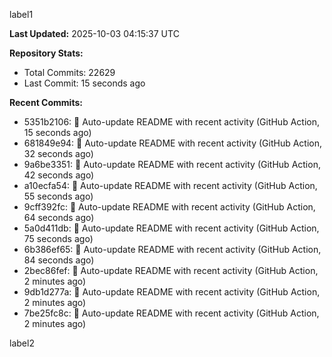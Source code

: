 
label1 
<!-- ACTIVITY_START -->
**Last Updated:** 2025-10-03 04:15:37 UTC

**Repository Stats:**
- Total Commits: 22629
- Last Commit: 15 seconds ago

**Recent Commits:**
- 5351b2106: 🤖 Auto-update README with recent activity (GitHub Action, 15 seconds ago)
- 681849e94: 🤖 Auto-update README with recent activity (GitHub Action, 32 seconds ago)
- 9a6be3351: 🤖 Auto-update README with recent activity (GitHub Action, 42 seconds ago)
- a10ecfa54: 🤖 Auto-update README with recent activity (GitHub Action, 55 seconds ago)
- 9cff392fc: 🤖 Auto-update README with recent activity (GitHub Action, 64 seconds ago)
- 5a0d411db: 🤖 Auto-update README with recent activity (GitHub Action, 75 seconds ago)
- 6b386ef65: 🤖 Auto-update README with recent activity (GitHub Action, 84 seconds ago)
- 2bec86fef: 🤖 Auto-update README with recent activity (GitHub Action, 2 minutes ago)
- 9db1d277a: 🤖 Auto-update README with recent activity (GitHub Action, 2 minutes ago)
- 7be25fc8c: 🤖 Auto-update README with recent activity (GitHub Action, 2 minutes ago)
<!-- ACTIVITY_END -->

label2
